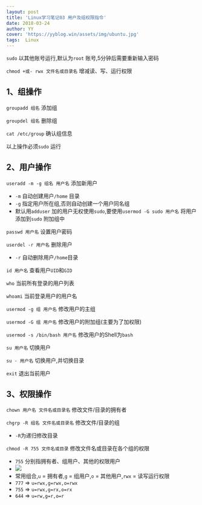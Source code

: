 ```yaml
---
layout: post
title: 'Linux学习笔记03 用户及组权限指令'
date: 2018-03-24
author: YY
cover: 'https://yyblog.win/assets/img/ubuntu.jpg'
tags:  Linux
---
```

`sudo` 以其他账号运行,默认为`root` 账号,5分钟后需要重新输入密码

`chmod +或- rwx 文件名或目录名` 增减读、写、运行权限

## 1、组操作 ##

`groupadd 组名` 添加组

`groupdel 组名` 删除组

`cat /etc/group` 确认组信息

以上操作必须`sudo` 运行

## 2、用户操作 ##

`useradd -m -g 组名 用户名` 添加新用户

- `-m` 自动创建用户`/home` 目录
- `-g` 指定用户所在组,否则自动创建一个用户同名组
- 默认用`adduser` 加的用户无权使用`sudo`,要使用`usermod -G sudo 用户名` 将用户添加到`sudo` 附加组中

`passwd 用户名` 设置用户密码

`userdel -r 用户名` 删除用户

- `-r` 自动删除用户`/home`目录

`id 用户名` 查看用户`UID`和`GID`

`who` 当前所有登录的用户列表

`whoami` 当前登录用户的用户名

`usermod -g 组 用户名` 修改用户的主组

`usermod -G 组 用户名` 修改用户的附加组(主要为了加权限)

`usermod -s /bin/bash 用户名` 修改用户的Shell为`bash`

`su 用户名` 切换用户

`su - 用户名` 切换用户,并切换目录

`exit` 退出当前用户

## 3、权限操作 ##

`chown 用户名 文件名或目录名` 修改文件/目录的拥有者

`chgrp -R 组名 文件名或目录名` 修改文件/目录的组

- `-R`为递归修改目录

`chmod -R 755 文件名或目录` 修改文件名或目录在各个组的权限

- `755` 分别指拥有者、组用户、其他的权限用户
- ![](https://yyblog.win/assets/img/20180324文件权限示意图.png)
- 常用组合,`u` = 拥有者,`g` = 组用户,`o` = 其他用户,`rwx` = 读写运行权限
- `777` => `u=rwx,g=rwx,o=rwx`
- `755` => `u=rwx,g=rx,o=rx`
- `644` => `u=rw,g=r,o=r`